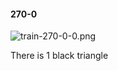 #### 270-0
![train-270-0-0.png](https://github.com/lil-lab/nlvr/raw/master/nlvr/train/images/35/train-270-0-0.png "train-270-0-0.png")

There is 1 black triangle